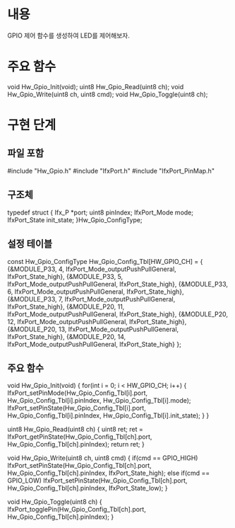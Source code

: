 # 내용
GPIO 제어 함수를 생성하여 LED를 제어해보자.

# 주요 함수
void Hw_Gpio_Init(void);
uint8 Hw_Gpio_Read(uint8 ch);
void Hw_Gpio_Write(uint8 ch, uint8 cmd);
void Hw_Gpio_Toggle(uint8 ch);


# 구현 단계

## 파일 포함
#include "Hw_Gpio.h"
#include "IfxPort.h"
#include "IfxPort_PinMap.h"

## 구조체 

typedef struct
{
  Ifx_P *port;
  uint8 pinIndex;
  IfxPort_Mode mode;
  IfxPort_State init_state;
}Hw_Gpio_ConfigType;


## 설정 테이블
const Hw_Gpio_ConfigType Hw_Gpio_Config_Tbl[HW_GPIO_CH] =
{
  {&MODULE_P33, 4, IfxPort_Mode_outputPushPullGeneral, IfxPort_State_high},
  {&MODULE_P33, 5, IfxPort_Mode_outputPushPullGeneral, IfxPort_State_high},
  {&MODULE_P33, 6, IfxPort_Mode_outputPushPullGeneral, IfxPort_State_high},
  {&MODULE_P33, 7, IfxPort_Mode_outputPushPullGeneral, IfxPort_State_high},
  {&MODULE_P20, 11, IfxPort_Mode_outputPushPullGeneral, IfxPort_State_high},
  {&MODULE_P20, 12, IfxPort_Mode_outputPushPullGeneral, IfxPort_State_high},
  {&MODULE_P20, 13, IfxPort_Mode_outputPushPullGeneral, IfxPort_State_high},
  {&MODULE_P20, 14, IfxPort_Mode_outputPushPullGeneral, IfxPort_State_high}
};


## 주요 함수
void Hw_Gpio_Init(void)
{
    for(int i = 0; i < HW_GPIO_CH; i++)
    {
        IfxPort_setPinMode(Hw_Gpio_Config_Tbl[i].port, Hw_Gpio_Config_Tbl[i].pinIndex, Hw_Gpio_Config_Tbl[i].mode);
        IfxPort_setPinState(Hw_Gpio_Config_Tbl[i].port, Hw_Gpio_Config_Tbl[i].pinIndex, Hw_Gpio_Config_Tbl[i].init_state);
    }
}

uint8 Hw_Gpio_Read(uint8 ch)
{
    uint8 ret;
    ret = IfxPort_getPinState(Hw_Gpio_Config_Tbl[ch].port, Hw_Gpio_Config_Tbl[ch].pinIndex);
    return ret;
}

void Hw_Gpio_Write(uint8 ch, uint8 cmd)
{
    if(cmd == GPIO_HIGH)
        IfxPort_setPinState(Hw_Gpio_Config_Tbl[ch].port, Hw_Gpio_Config_Tbl[ch].pinIndex, IfxPort_State_high);
    else if(cmd == GPIO_LOW)
        IfxPort_setPinState(Hw_Gpio_Config_Tbl[ch].port, Hw_Gpio_Config_Tbl[ch].pinIndex, IfxPort_State_low);
}

void Hw_Gpio_Toggle(uint8 ch)
{
    IfxPort_togglePin(Hw_Gpio_Config_Tbl[ch].port, Hw_Gpio_Config_Tbl[ch].pinIndex);
}
